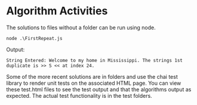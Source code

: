 # Algorithm Activities

The solutions to files without a folder can be run using node. 

`node .\FirstRepeat.js`

Output:

`String Entered: Welcome to my home in Mississippi.
The strings 1st duplicate is >> S << at index 24.`

Some of the more recent solutions are in folders and use the chai test library to render unit tests on the associated HTML page. You can view these test.html files to see the test output and that the algorithms output as expected. The actual test functionality is in the test folders. 